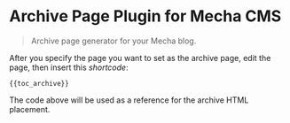 Archive Page Plugin for Mecha CMS
=================================

> Archive page generator for your Mecha blog.

After you specify the page you want to set as the archive page, edit the page, then insert this _shortcode_:

~~~ .no-highlight
{{toc_archive}}
~~~

The code above will be used as a reference for the archive HTML placement.